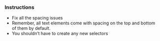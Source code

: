 ### Instructions

- Fix all the spacing issues
- Remember, all text elements come with spacing on the top and bottom of them by default.
- You shouldn’t have to create any new selectors
